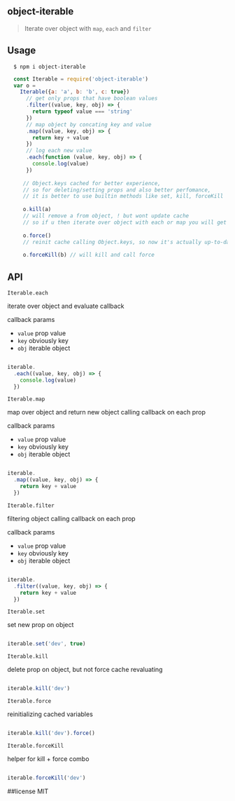 ## object-iterable
> Iterate over object with `map`, `each` and `filter`

## Usage

```shell
  $ npm i object-iterable
```

```javascript
  const Iterable = require('object-iterable')
  var o = 
    Iterable({a: 'a', b: 'b', c: true})
      // get only props that have boolean values
      .filter((value, key, obj) => {
        return typeof value === 'string'
      })
      // map object by concating key and value
      .map((value, key, obj) => {
        return key + value
      })
      // log each new value
      .each(function (value, key, obj) => {
        console.log(value)
      })
      
     // Object.keys cached for better experience,
     // so for deleting/setting props and also better perfomance,
     // it is better to use builtin methods like set, kill, forceKill
     
     o.kill(a) 
     // will remove a from object, ! but wont update cache
     // so if u then iterate over object with each or map you will get a as undefined
     
     o.force()
     // reinit cache calling Object.keys, so now it's actually up-to-date
     
     o.forceKill(b) // will kill and call force
```

## API

`Iterable.each` 

iterate over object and evaluate callback

callback params

  * `value` prop value
  * `key` obviously key
  * `obj` iterable object
  
```javascript

iterable.
  .each((value, key, obj) => {
    console.log(value)
  })

```

`Iterable.map` 

map over object and return new object calling callback on each prop

callback params

  * `value` prop value
  * `key` obviously key
  * `obj` iterable object
  
```javascript

iterable.
  .map((value, key, obj) => {
    return key + value
  })

```

`Iterable.filter` 

filtering object calling callback on each prop

callback params

  * `value` prop value
  * `key` obviously key
  * `obj` iterable object
  
```javascript

iterable.
  .filter((value, key, obj) => {
    return key + value
  })

```

`Iterable.set` 

set new prop on object

```javascript

iterable.set('dev', true)

```

`Iterable.kill` 

delete prop on object, but not force cache revaluating

```javascript

iterable.kill('dev')

```

`Iterable.force` 

reinitializing cached variables

```javascript

iterable.kill('dev').force()

```

`Iterable.forceKill` 

helper for kill + force combo

```javascript

iterable.forceKill('dev')

```

##license
MIT

